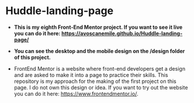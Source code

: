 # Huddle-landing-page
- **This is my eighth Front-End Mentor project. If you want to see it live you can do it here: https://avoscanemile.github.io/Huddle-landing-page/**

- **You can see the desktop and the mobile design on the /design folder of this project.**

- FrontEnd Mentor is a website where front-end developers get a design and are asked to make it into a page to practice their skills. This repository is my approach for the making of the first project on this page. I do not own this design or idea. If you want to try out the website you can do it here: https://www.frontendmentor.io/.
